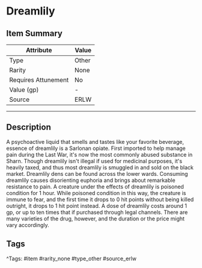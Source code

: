 # Dreamlily

## Item Summary

| Attribute            | Value                        |
|----------------------|------------------------------|
| Type                 | Other |
| Rarity               | None             |
| Requires Attunement  | No                |
| Value (gp)           | -    |
| Source               | ERLW |

---

## Description

A psychoactive liquid that smells and tastes like your favorite beverage, essence of dreamlily is a Sarlonan opiate. First imported to help manage pain during the Last War, it's now the most commonly abused substance in Sharn. Though dreamlily isn't illegal if used for medicinal purposes, it's heavily taxed, and thus most dreamlily is smuggled in and sold on the black market. Dreamlily dens can be found across the lower wards. Consuming dreamlily causes disorienting euphoria and brings about remarkable resistance to pain. A creature under the effects of dreamlily is poisoned condition for 1 hour. While poisoned condition in this way, the creature is immune to fear, and the first time it drops to 0 hit points without being killed outright, it drops to 1 hit point instead. A dose of dreamlily costs around 1 gp, or up to ten times that if purchased through legal channels. There are many varieties of the drug, however, and the duration or the price might vary accordingly.

## Tags

^Tags: #item #rarity_none #type_other #source_erlw